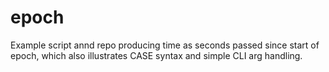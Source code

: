 epoch
=====

Example script annd repo producing time as seconds passed since start of epoch,
which also illustrates CASE syntax and simple CLI arg handling.


